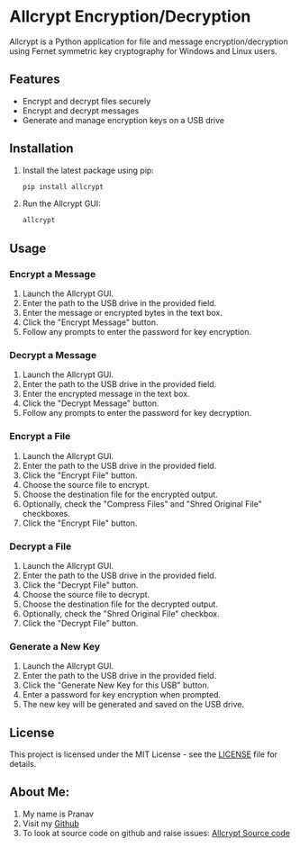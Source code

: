 # Allcrypt Encryption/Decryption

Allcrypt is a Python application for file and message encryption/decryption using Fernet symmetric key cryptography for Windows and Linux users.

## Features

- Encrypt and decrypt files securely
- Encrypt and decrypt messages
- Generate and manage encryption keys on a USB drive

## Installation

1. Install the latest package using pip:

    ```bash
    pip install allcrypt
    ```

2. Run the Allcrypt GUI:

    ```bash
    allcrypt
    ```

## Usage

### Encrypt a Message

1. Launch the Allcrypt GUI.
2. Enter the path to the USB drive in the provided field.
3. Enter the message or encrypted bytes in the text box.
4. Click the "Encrypt Message" button.
5. Follow any prompts to enter the password for key encryption.

### Decrypt a Message

1. Launch the Allcrypt GUI.
2. Enter the path to the USB drive in the provided field.
3. Enter the encrypted message in the text box.
4. Click the "Decrypt Message" button.
5. Follow any prompts to enter the password for key decryption.

### Encrypt a File

1. Launch the Allcrypt GUI.
2. Enter the path to the USB drive in the provided field.
3. Click the "Encrypt File" button.
4. Choose the source file to encrypt.
5. Choose the destination file for the encrypted output.
6. Optionally, check the "Compress Files" and "Shred Original File" checkboxes.
7. Click the "Encrypt File" button.

### Decrypt a File

1. Launch the Allcrypt GUI.
2. Enter the path to the USB drive in the provided field.
3. Click the "Decrypt File" button.
4. Choose the source file to decrypt.
5. Choose the destination file for the decrypted output.
6. Optionally, check the "Shred Original File" checkbox.
7. Click the "Decrypt File" button.

### Generate a New Key

1. Launch the Allcrypt GUI.
2. Enter the path to the USB drive in the provided field.
3. Click the "Generate New Key for this USB" button.
4. Enter a password for key encryption when prompted.
5. The new key will be generated and saved on the USB drive.

## License

This project is licensed under the MIT License - see the [LICENSE](LICENSE) file for details.

## About Me:

1. My name is Pranav
2. Visit my [Github](github.com/pranavnasrani)
3. To look at source code on github and raise issues: [Allcrypt Source code](github.com/pranavnasrani/allcrypt)
